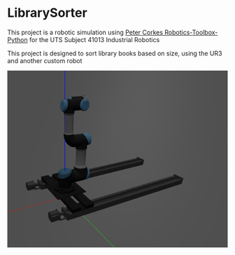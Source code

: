 # LibrarySorter

This project is a robotic simulation using [Peter Corkes Robotics-Toolbox-Python](https://github.com/petercorke/robotics-toolbox-python) for the UTS Subject 41013 Industrial Robotics

This project is designed to sort library books based on size, using the UR3 and another custom robot

![temp image](/Assets/tempimg.png "temp image")